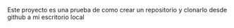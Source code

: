 Este proyecto es una prueba de como crear un repositorio
y clonarlo desde github a mi escritorio local
